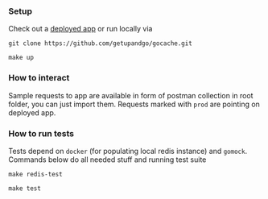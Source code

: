 ### Setup

Check out a [deployed app](http://34.65.220.116:8000/cache/top) or run locally via

`git clone https://github.com/getupandgo/gocache.git`

`make up`

### How to interact

Sample requests to app are available in form of postman collection in root folder, you can just import them. Requests marked with `prod` are pointing on deployed app.

### How to run tests

Tests depend on `docker` (for populating local redis instance) and `gomock`. Commands below do all needed stuff and running test suite

`make redis-test`

`make test`